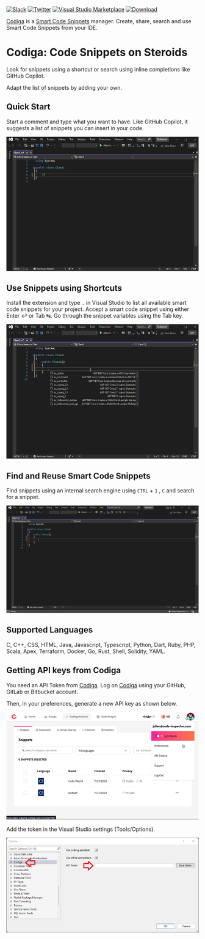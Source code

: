 [![Slack](https://img.shields.io/badge/Slack-@codigahq.svg?logo=slack)](https://join.slack.com/t/codigahq/shared_invite/zt-9hvmfwie-9BUVFwZDwvpIGlkHv2mzYQ)
[![Twitter](https://img.shields.io/badge/Twitter-getcodiga-blue?logo=twitter&logoColor=blue&color=blue)](https://twitter.com/getcodiga)
[![Visual Studio Marketplace](https://vsmarketplacebadge.apphb.com/installs-short/codiga.vscode-plugin.svg?style=flat-square)](https://marketplace.visualstudio.com/items?itemName=codiga.vscode-plugin)
[![Download](https://vsmarketplacebadge.apphb.com/downloads-short/codiga.vscode-plugin.svg)](https://marketplace.visualstudio.com/items?itemName=codiga.vscode-plugin)

[Codiga](https://www.codiga.io) is a [Smart Code Snippets](https://www.codiga.io/code-snippets/smart-code-snippets/) manager. Create, share, search and use Smart Code Snippets from your IDE.

# Codiga: Code Snippets on Steroids

Look for snippets using a shortcut or search using inline completions like GitHub Copilot.

Adapt the list of snippets by adding your own.

## Quick Start

Start a comment and type what you want to have. Like GitHub Copilot, it suggests a list of snippets you can insert in your code.

![Use of smart code snippet in C#](images/inline.gif)

## Use Snippets using Shortcuts

Install the extension and type `.` in Visual Studio to list all available smart code snippets for your project. Accept a smart code snippet using either Enter ↩ or Tab ↹. Go through the snippet variables using the Tab key.

![Use of smart code snippet in C#](images/shortcut.gif)

## Find and Reuse Smart Code Snippets

Find snippets using an internal search engine using `CTRL` + `1` , `C` and search for a snippet.

![Coding Assistant to find snippets](images/search.gif)

## Supported Languages

C, C++, CSS, HTML, Java, Javascript, Typescript, Python, Dart, Ruby, PHP, Scala, Apex, Terraform, Docker, Go, Rust, Shell, Solidity, YAML.

## Getting API keys from Codiga

You need an API Token from [Codiga](https://codiga.io).
Log on [Codiga](https://app.codiga.io) using your GitHub, GitLab or Bitbucket account.

Then, in your preferences, generate a new API key as shown below.

![Generate API Token on Codiga](images/api-token-creation.gif)

Add the token in the Visual Studio settings (Tools/Options).

![Enter your API keys](images/settings.png)